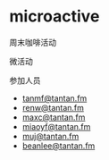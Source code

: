 microactive
===========

周末咖啡活动

微活动

参加人员
* tanmf@tantan.fm
* renw@tantan.fm
* maxc@tantan.fm
* miaoyf@tantan.fm
* muj@tantan.fm
* beanlee@tantan.fm
